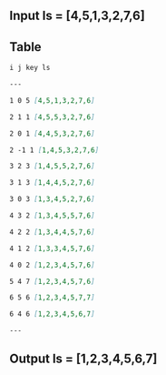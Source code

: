 ## Input ls = [4,5,1,3,2,7,6]

## Table

```markdown
i j key ls

---

1 0 5 [4,5,1,3,2,7,6]

2 1 1 [4,5,5,3,2,7,6]

2 0 1 [4,4,5,3,2,7,6]

2 -1 1 [1,4,5,3,2,7,6]

3 2 3 [1,4,5,5,2,7,6]

3 1 3 [1,4,4,5,2,7,6]

3 0 3 [1,3,4,5,2,7,6]

4 3 2 [1,3,4,5,5,7,6]

4 2 2 [1,3,4,4,5,7,6]

4 1 2 [1,3,3,4,5,7,6]

4 0 2 [1,2,3,4,5,7,6]

5 4 7 [1,2,3,4,5,7,6]

6 5 6 [1,2,3,4,5,7,7]

6 4 6 [1,2,3,4,5,6,7]

---
```

## Output ls = [1,2,3,4,5,6,7]
